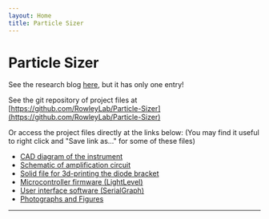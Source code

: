 ```yaml
---
layout: Home
title: Particle Sizer
---
```


Particle Sizer
==============

See the research blog [here](blog/), but it has only one entry!

See the git repository of project files at [https://github.com/RowleyLab/Particle-Sizer](https://github.com/RowleyLab/Particle-Sizer)

Or access the project files directly at the links below:  (You may find it useful to right click and "Save link as..." for some of these files)
* [CAD diagram of the instrument](https://github.com/RowleyLab/Particle-Sizer/raw/master/Design_Files/CAD_Diagram_Final.dxf)
* [Schematic of amplification circuit](https://github.com/RowleyLab/Particle-Sizer/raw/master/Design_Files/Amplifier.sch)
* [Solid file for 3d-printing the diode bracket](https://github.com/RowleyLab/Particle-Sizer/raw/master/Design_Files/Diode%20Bracket%20v7-front.stl)
* [Microcontroller firmware (LightLevel)](LightLevel.html)
* [User interface software (SerialGraph)](SerialGraph.html)
* [Photographs and Figures](Photographs.html)

---
